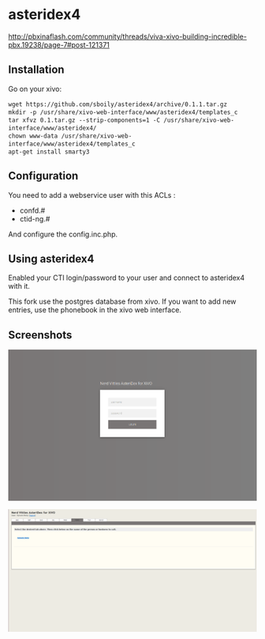 # asteridex4

http://pbxinaflash.com/community/threads/viva-xivo-building-incredible-pbx.19238/page-7#post-121371

Installation
------------

Go on your xivo:

    wget https://github.com/sboily/asteridex4/archive/0.1.1.tar.gz
    mkdir -p /usr/share/xivo-web-interface/www/asteridex4/templates_c
    tar xfvz 0.1.tar.gz --strip-components=1 -C /usr/share/xivo-web-interface/www/asteridex4/
    chown www-data /usr/share/xivo-web-interface/www/asteridex4/templates_c
    apt-get install smarty3

Configuration
-------------

You need to add a webservice user with this ACLs :

- confd.#
- ctid-ng.#

And configure the config.inc.php.

Using asteridex4
----------------

Enabled your CTI login/password to your user and connect to asteridex4 with it.

This fork use the postgres database from xivo. If you want to add new entries, use the phonebook in the xivo web interface.

Screenshots
-----------

![login screenshot](/screenshots/login.png?raw=true "login")

![main screenshot](/screenshots/main.png?raw=true "main")
